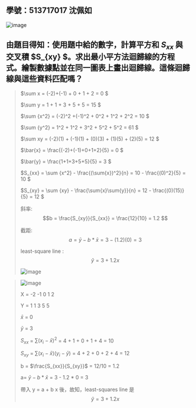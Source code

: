 ## 學號：513717017 沈佩如

![image](https://github.com/user-attachments/assets/36129b41-c363-4ad0-a215-e8d537248006)

## 由題目得知：使用題中給的數字，計算平方和 $S_{xx}$ 與交叉積 $S_{xy} $。求出最小平方法迴歸線的方程式。繪製數據點並在同一圖表上畫出迴歸線。這條迴歸線與這些資料匹配嗎？
>
>$\sum x = (-2)+(-1) + 0 + 1 + 2 = 0 $
>
>$\sum y = 1 + 1 + 3 + 5 + 5 = 15 $
>
>$\sum {x^2} = (-2)^2 +(-1)^2 + 0^2 + 1^2 + 2^2 = 10 $
>
>$\sum {y^2} = 1^2 + 1^2 + 3^2 + 5^2 + 5^2 = 61 $
>
>$\sum xy = (-2)(1) + (-1)(1) + (0)(3) + (1)(5) + (2)(5) = 12 $
>
>$\bar{x} = \frac{(-2)+(-1)+0+1+2}{5} = 0 $
>
>$\bar{y} = \frac{1+1+3+5+5}{5} = 3 $
>
>$S_{xx} = \sum {x^2} - \frac{(\sum{x})^2}{n} = 10 - \frac{(0)^2}{5} = 10 $
>
>$S_{xy} = \sum {xy} - \frac{\sum{x}\sum{y}}{n} = 12 - \frac{(0)(15)}{5} = 12 $
>
>斜率: $$b = \frac{S_{xy}}{S_{xx}} = \frac{12}{10} = 1.2 $$   							
>							
>截距: $$a= \bar{y}-b*\bar{x} = 3 - (1.2)(0) = 3 $$							
>						
>least-square line : $$\hat{y} = 3 + 1.2x $$
>
>![image](https://github.com/user-attachments/assets/2d152875-38b3-4e72-a87e-daac3325c5fe)

>![image](https://github.com/user-attachments/assets/d5007e29-cc47-47a7-afcf-672d827c5ea3)
>
>X = -2 -1  0  1  2
>
>Y = 1  1  3  5  5
>
>$\bar{x}$ = 0
>
>$\bar{y}$ = 3
>
>$S_{xx}$ = $\sum{(x_i-\bar{x})^2}$ = 4 + 1 + 0 + 1 + 4 = 10
> 
>$S_{xy}$ = $\sum{(x_i-\bar{x})(y_i-\bar{y})}$ = 4 + 2 + 0 + 2 + 4 = 12
>
>b = $\frac{S_{xx}}{S_{xy}}$ = 12/10 = 1.2
>
>a= $\bar{y}-b*\bar{x}$ = 3 - 1.2 * 0 = 3
>
>帶入 y = a + b x 後，故知，least-squares line 是 $$\hat{y} = 3 + 1.2x $$

